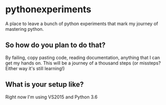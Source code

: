 # pythonexperiments
A place to leave a bunch of python experiments that mark my journey of mastering python.


## So how do you plan to do that?

By failing, copy pasting code, reading documentation, anything that I can get my hands on.
This will be a journey of a thousand steps (or missteps? Either way it's still learning!)

## What is your setup like?

Right now I'm using VS2015 and Python 3.6
